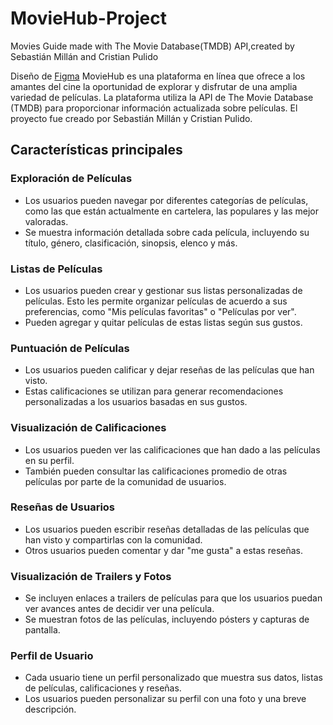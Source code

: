 # MovieHub-Project
Movies Guide made with The Movie Database(TMDB) API,created by Sebastián Millán and Cristian Pulido

Diseño de [Figma](https://www.figma.com/file/dm5Q2RsrnpAETY3Zr3A0lL/MovieStreamingWeb?type=design&node-id=11-153&mode=design&t=Idgpc3)
MovieHub es una plataforma en línea que ofrece a los amantes del cine la oportunidad de explorar y disfrutar de una amplia variedad de películas. La plataforma utiliza la API de The Movie Database (TMDB) para proporcionar información actualizada sobre películas. El proyecto fue creado por Sebastián Millán y Cristian Pulido.

## Características principales

### Exploración de Películas

- Los usuarios pueden navegar por diferentes categorías de películas, como las que están actualmente en cartelera, las populares y las mejor valoradas.
- Se muestra información detallada sobre cada película, incluyendo su título, género, clasificación, sinopsis, elenco y más.

### Listas de Películas

- Los usuarios pueden crear y gestionar sus listas personalizadas de películas. Esto les permite organizar películas de acuerdo a sus preferencias, como "Mis películas favoritas" o "Películas por ver".
- Pueden agregar y quitar películas de estas listas según sus gustos.

### Puntuación de Películas

- Los usuarios pueden calificar y dejar reseñas de las películas que han visto.
- Estas calificaciones se utilizan para generar recomendaciones personalizadas a los usuarios basadas en sus gustos.

### Visualización de Calificaciones

- Los usuarios pueden ver las calificaciones que han dado a las películas en su perfil.
- También pueden consultar las calificaciones promedio de otras películas por parte de la comunidad de usuarios.

### Reseñas de Usuarios

- Los usuarios pueden escribir reseñas detalladas de las películas que han visto y compartirlas con la comunidad.
- Otros usuarios pueden comentar y dar "me gusta" a estas reseñas.

### Visualización de Trailers y Fotos

- Se incluyen enlaces a trailers de películas para que los usuarios puedan ver avances antes de decidir ver una película.
- Se muestran fotos de las películas, incluyendo pósters y capturas de pantalla.

### Perfil de Usuario

- Cada usuario tiene un perfil personalizado que muestra sus datos, listas de películas, calificaciones y reseñas.
- Los usuarios pueden personalizar su perfil con una foto y una breve descripción.


